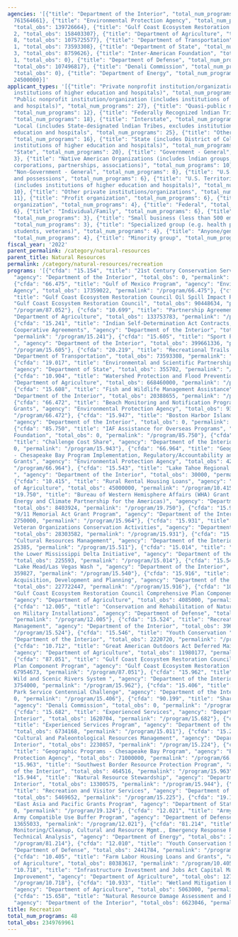 ```yaml
---
agencies: '[{"title": "Department of the Interior", "total_num_programs": 24, "total_obs":
  761564661}, {"title": "Environmental Protection Agency", "total_num_programs": 4,
  "total_obs": 139726664}, {"title": "Gulf Coast Ecosystem Restoration Council", "total_num_programs":
  2, "total_obs": 158403307}, {"title": "Department of Agriculture", "total_num_programs":
  8, "total_obs": 1075725577}, {"title": "Department of Transportation", "total_num_programs":
  1, "total_obs": 73593308}, {"title": "Department of State", "total_num_programs":
  3, "total_obs": 8759626}, {"title": "Inter-American Foundation", "total_num_programs":
  1, "total_obs": 0}, {"title": "Department of Defense", "total_num_programs": 3,
  "total_obs": 107496817}, {"title": "Denali Commission", "total_num_programs": 1,
  "total_obs": 0}, {"title": "Department of Energy", "total_num_programs": 1, "total_obs":
  24500000}]'
applicant_types: '[{"title": "Private nonprofit institution/organization (includes
  institutions of higher education and hospitals)", "total_num_programs": 26}, {"title":
  "Public nonprofit institution/organization (includes institutions of higher education
  and hospitals)", "total_num_programs": 27}, {"title": "Quasi-public nonprofit institution/organization",
  "total_num_programs": 12}, {"title": "Federally Recognized lndian Tribal Governments",
  "total_num_programs": 18}, {"title": "Interstate", "total_num_programs": 4}, {"title":
  "Local (includes State-designated lndian Tribes, excludes institutions of higher
  education and hospitals", "total_num_programs": 25}, {"title": "Other public institution/organization",
  "total_num_programs": 16}, {"title": "State (includes District of Columbia, public
  institutions of higher education and hospitals)", "total_num_programs": 22}, {"title":
  "State", "total_num_programs": 20}, {"title": "Government - General", "total_num_programs":
  3}, {"title": "Native American Organizations (includes lndian groups, cooperatives,
  corporations, partnerships, associations)", "total_num_programs": 10}, {"title":
  "Non-Government - General", "total_num_programs": 8}, {"title": "U.S. Territories
  and possessions", "total_num_programs": 6}, {"title": "U.S. Territories and possessions
  (includes institutions of higher education and hospitals)", "total_num_programs":
  10}, {"title": "Other private institutions/organizations", "total_num_programs":
  11}, {"title": "Profit organization", "total_num_programs": 6}, {"title": "Sponsored
  organization", "total_num_programs": 4}, {"title": "Federal", "total_num_programs":
  6}, {"title": "Individual/Family", "total_num_programs": 6}, {"title": "Intrastate",
  "total_num_programs": 3}, {"title": "Small business (less than 500 employees)",
  "total_num_programs": 3}, {"title": "Specialized group (e.g. health professionals,
  students, veterans)", "total_num_programs": 4}, {"title": "Anyone/general public",
  "total_num_programs": 4}, {"title": "Minority group", "total_num_programs": 1}]'
fiscal_year: '2022'
parent_permalink: /category/natural-resources
parent_title: Natural Resources
permalink: /category/natural-resources/recreation
programs: '[{"cfda": "15.154", "title": "21st Century Conservation Service Corps ",
  "agency": "Department of the Interior", "total_obs": 0, "permalink": "/program/15.154"},
  {"cfda": "66.475", "title": "Gulf of Mexico Program", "agency": "Environmental Protection
  Agency", "total_obs": 17359022, "permalink": "/program/66.475"}, {"cfda": "87.052",
  "title": "Gulf Coast Ecosystem Restoration Council Oil Spill Impact Program", "agency":
  "Gulf Coast Ecosystem Restoration Council", "total_obs": 90448634, "permalink":
  "/program/87.052"}, {"cfda": "10.699", "title": "Partnership Agreements", "agency":
  "Department of Agriculture", "total_obs": 133753783, "permalink": "/program/10.699"},
  {"cfda": "15.241", "title": "Indian Self-Determination Act Contracts, Grants and
  Cooperative Agreements", "agency": "Department of the Interior", "total_obs": 0,
  "permalink": "/program/15.241"}, {"cfda": "15.605", "title": "Sport Fish Restoration
  ", "agency": "Department of the Interior", "total_obs": 399661336, "permalink":
  "/program/15.605"}, {"cfda": "20.219", "title": "Recreational Trails Program", "agency":
  "Department of Transportation", "total_obs": 73593308, "permalink": "/program/20.219"},
  {"cfda": "19.017", "title": "Environmental and Scientific Partnerships and Programs",
  "agency": "Department of State", "total_obs": 355702, "permalink": "/program/19.017"},
  {"cfda": "10.904", "title": "Watershed Protection and Flood Prevention", "agency":
  "Department of Agriculture", "total_obs": 668460000, "permalink": "/program/10.904"},
  {"cfda": "15.608", "title": "Fish and Wildlife Management Assistance", "agency":
  "Department of the Interior", "total_obs": 20388655, "permalink": "/program/15.608"},
  {"cfda": "66.472", "title": "Beach Monitoring and Notification Program Implementation
  Grants", "agency": "Environmental Protection Agency", "total_obs": 9367642, "permalink":
  "/program/66.472"}, {"cfda": "15.947", "title": "Boston Harbor Islands Partnership",
  "agency": "Department of the Interior", "total_obs": 0, "permalink": "/program/15.947"},
  {"cfda": "85.750", "title": "IAF Assistance for Overseas Programs", "agency": "Inter-American
  Foundation", "total_obs": 0, "permalink": "/program/85.750"}, {"cfda": "15.943",
  "title": "Challenge Cost Share", "agency": "Department of the Interior", "total_obs":
  0, "permalink": "/program/15.943"}, {"cfda": "66.964", "title": "Geographic Programs
  - Chesapeake Bay Program Implementation, Regulatory/Accountability and Monitoring
  Grants", "agency": "Environmental Protection Agency", "total_obs": 42000000, "permalink":
  "/program/66.964"}, {"cfda": "15.543", "title": "Lake Tahoe Regional Wetlands Development
  ", "agency": "Department of the Interior", "total_obs": 30000, "permalink": "/program/15.543"},
  {"cfda": "10.415", "title": "Rural Rental Housing Loans", "agency": "Department
  of Agriculture", "total_obs": 45000000, "permalink": "/program/10.415"}, {"cfda":
  "19.750", "title": "Bureau of Western Hemisphere Affairs (WHA) Grant Programs (including
  Energy and Climate Partnership for the Americas)", "agency": "Department of State",
  "total_obs": 8403924, "permalink": "/program/19.750"}, {"cfda": "15.964", "title":
  "9/11 Memorial Act Grant Program", "agency": "Department of the Interior", "total_obs":
  2750000, "permalink": "/program/15.964"}, {"cfda": "15.931", "title": "Youth and
  Veteran Organizations Conservation Activities", "agency": "Department of the Interior",
  "total_obs": 28303582, "permalink": "/program/15.931"}, {"cfda": "15.511", "title":
  "Cultural Resources Management", "agency": "Department of the Interior", "total_obs":
  25385, "permalink": "/program/15.511"}, {"cfda": "15.014", "title": "Supporting
  the Lower Mississippi Delta Initiative", "agency": "Department of the Interior",
  "total_obs": 225593, "permalink": "/program/15.014"}, {"cfda": "15.540", "title":
  "Lake Mead/Las Vegas Wash ", "agency": "Department of the Interior", "total_obs":
  359827, "permalink": "/program/15.540"}, {"cfda": "15.916", "title": "Outdoor Recreation
  Acquisition, Development and Planning", "agency": "Department of the Interior",
  "total_obs": 227722447, "permalink": "/program/15.916"}, {"cfda": "10.936", "title":
  "Gulf Coast Ecosystem Restoration Council Comprehensive Plan Component Program",
  "agency": "Department of Agriculture", "total_obs": 4085000, "permalink": "/program/10.936"},
  {"cfda": "12.005", "title": "Conservation and Rehabilitation of Natural Resources
  on Military Installations", "agency": "Department of Defense", "total_obs": 91400000,
  "permalink": "/program/12.005"}, {"cfda": "15.524", "title": "Recreation Resources
  Management", "agency": "Department of the Interior", "total_obs": 39679598, "permalink":
  "/program/15.524"}, {"cfda": "15.546", "title": "Youth Conservation ", "agency":
  "Department of the Interior", "total_obs": 2220720, "permalink": "/program/15.546"},
  {"cfda": "10.712", "title": "Great American Outdoors Act Deferred Maintenance Program",
  "agency": "Department of Agriculture", "total_obs": 11980177, "permalink": "/program/10.712"},
  {"cfda": "87.051", "title": "Gulf Coast Ecosystem Restoration Council Comprehensive
  Plan Component Program", "agency": "Gulf Coast Ecosystem Restoration Council", "total_obs":
  67954673, "permalink": "/program/87.051"}, {"cfda": "15.962", "title": "National
  Wild and Scenic Rivers System ", "agency": "Department of the Interior", "total_obs":
  3754000, "permalink": "/program/15.962"}, {"cfda": "15.406", "title": "National
  Park Service Centennial Challenge", "agency": "Department of the Interior", "total_obs":
  0, "permalink": "/program/15.406"}, {"cfda": "90.199", "title": "Shared Services",
  "agency": "Denali Commission", "total_obs": 0, "permalink": "/program/90.199"},
  {"cfda": "15.682", "title": "Experienced Services", "agency": "Department of the
  Interior", "total_obs": 1620704, "permalink": "/program/15.682"}, {"cfda": "15.011",
  "title": "Experienced Services Program", "agency": "Department of the Interior",
  "total_obs": 6734168, "permalink": "/program/15.011"}, {"cfda": "15.224", "title":
  "Cultural and Paleontological Resources Management", "agency": "Department of the
  Interior", "total_obs": 2230857, "permalink": "/program/15.224"}, {"cfda": "66.466",
  "title": "Geographic Programs - Chesapeake Bay Program", "agency": "Environmental
  Protection Agency", "total_obs": 71000000, "permalink": "/program/66.466"}, {"cfda":
  "15.963", "title": "Southwest Border Resource Protection Program", "agency": "Department
  of the Interior", "total_obs": 464516, "permalink": "/program/15.963"}, {"cfda":
  "15.944", "title": "Natural Resource Stewardship", "agency": "Department of the
  Interior", "total_obs": 13300575, "permalink": "/program/15.944"}, {"cfda": "15.225",
  "title": "Recreation and Visitor Services", "agency": "Department of the Interior",
  "total_obs": 5469652, "permalink": "/program/15.225"}, {"cfda": "19.124", "title":
  "East Asia and Pacific Grants Program", "agency": "Department of State", "total_obs":
  0, "permalink": "/program/19.124"}, {"cfda": "12.021", "title": "Army National Guard
  Army Compatible Use Buffer Program", "agency": "Department of Defense", "total_obs":
  13655033, "permalink": "/program/12.021"}, {"cfda": "81.214", "title": "Environmental
  Monitoring/Cleanup, Cultural and Resource Mgmt., Emergency Response Research, Outreach,
  Technical Analysis", "agency": "Department of Energy", "total_obs": 24500000, "permalink":
  "/program/81.214"}, {"cfda": "12.010", "title": "Youth Conservation Services", "agency":
  "Department of Defense", "total_obs": 2441784, "permalink": "/program/12.010"},
  {"cfda": "10.405", "title": "Farm Labor Housing Loans and Grants", "agency": "Department
  of Agriculture", "total_obs": 80383617, "permalink": "/program/10.405"}, {"cfda":
  "10.718", "title": "Infrastructure Investment and Jobs Act Capital Maintenance and
  Improvement", "agency": "Department of Agriculture", "total_obs": 127000000, "permalink":
  "/program/10.718"}, {"cfda": "10.933", "title": "Wetland Mitigation Banking Program",
  "agency": "Department of Agriculture", "total_obs": 5063000, "permalink": "/program/10.933"},
  {"cfda": "15.658", "title": "Natural Resource Damage Assessment and Restoration",
  "agency": "Department of the Interior", "total_obs": 6623046, "permalink": "/program/15.658"}]'
title: Recreation
total_num_programs: 48
total_obs: 2349769961
---
```

